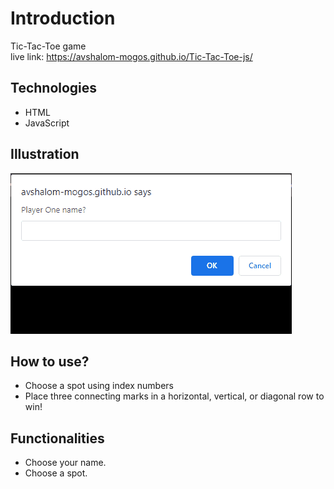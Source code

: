 # Introduction
Tic-Tac-Toe game  
live link: https://avshalom-mogos.github.io/Tic-Tac-Toe-js/

## Technologies
- HTML
- JavaScript

## Illustration
<img src="https://raw.githubusercontent.com/Avshalom-Mogos/portfolio/master/src/assests/GIFs/ticTacToe.gif"/>

## How to use?
- Choose a spot using index numbers
- Place three connecting marks in a horizontal, vertical, or diagonal row to win!

## Functionalities
- Choose your name.
- Choose a spot.
